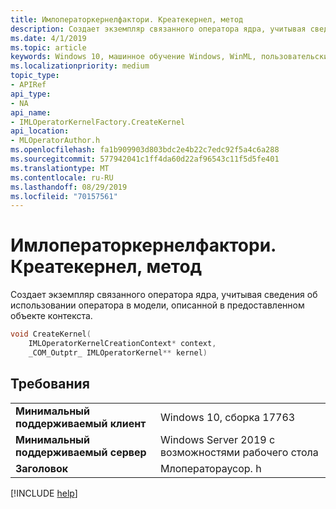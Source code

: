 ```yaml
---
title: Имлоператоркернелфактори. Креатекернел, метод
description: Создает экземпляр связанного оператора ядра, учитывая сведения об использовании оператора в модели, описанной в предоставленном объекте контекста.
ms.date: 4/1/2019
ms.topic: article
keywords: Windows 10, машинное обучение Windows, WinML, пользовательские операторы, Креатекернел
ms.localizationpriority: medium
topic_type:
- APIRef
api_type:
- NA
api_name:
- IMLOperatorKernelFactory.CreateKernel
api_location:
- MLOperatorAuthor.h
ms.openlocfilehash: fa1b909903d803bdc2e4b22c7edc92f5a4c6a288
ms.sourcegitcommit: 577942041c1ff4da60d22af96543c11f5d5fe401
ms.translationtype: MT
ms.contentlocale: ru-RU
ms.lasthandoff: 08/29/2019
ms.locfileid: "70157561"
---
```

# <a name="imloperatorkernelfactorycreatekernel-method"></a>Имлоператоркернелфактори. Креатекернел, метод

Создает экземпляр связанного оператора ядра, учитывая сведения об использовании оператора в модели, описанной в предоставленном объекте контекста.

```cpp
void CreateKernel(
    IMLOperatorKernelCreationContext* context,
    _COM_Outptr_ IMLOperatorKernel** kernel)
```

## <a name="requirements"></a>Требования

| | |
|-|-|
| **Минимальный поддерживаемый клиент** | Windows 10, сборка 17763 |
| **Минимальный поддерживаемый сервер** | Windows Server 2019 с возможностями рабочего стола |
| **Заголовок** | Млоператораусор. h |

[!INCLUDE [help](../../includes/get-help.md)]
